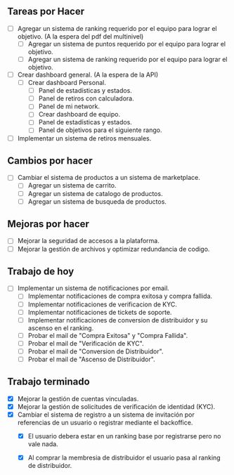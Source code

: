 ## Tareas por Hacer
- [ ] Agregar un sistema de ranking requerido por el equipo para lograr el objetivo. (A la espera del pdf del multinivel)
  - [ ] Agregar un sistema de puntos requerido por el equipo para lograr el objetivo.
  - [ ] Agregar un sistema de ranking requerido por el equipo para lograr el objetivo.

- [ ] Crear dashboard general. (A la espera de la API)
  - [ ] Crear dashboard Personal.
    - [ ] Panel de estadísticas y estados.
    - [ ] Panel de retiros con calculadora.
    - [ ] Panel de mi network.
    - [ ] Crear dashboard de equipo.
    - [ ] Panel de estadísticas y estados.
    - [ ] Panel de objetivos para el siguiente rango.

- [ ] Implementar un sistema de retiros mensuales.

## Cambios por hacer

- [ ] Cambiar el sistema de productos a un sistema de marketplace.
  - [ ] Agregar un sistema de carrito.
  - [ ] Agregar un sistema de catalogo de productos.
  - [ ] Agregar un sistema de busqueda de productos.

## Mejoras por hacer
- [ ] Mejorar la seguridad de accesos a la plataforma.
- [ ] Mejorar la gestión de archivos y optimizar redundancia de codigo.

## Trabajo de hoy
- [ ] Implementar un sistema de notificaciones por email.
  - [ ] Implementar notificaciones de compra exitosa y compra fallida. 
  - [ ] Implementar notificaciones de verificacion de KYC.
  - [ ] Implementar notificaciones de tickets de soporte.
  - [ ] Implementar notificaciones de conversion de distribuidor y su ascenso en el ranking.
  - [ ] Probar el mail de "Compra Exitosa" y "Compra Fallida".
  - [ ] Probar el mail de "Verificación de KYC".
  - [ ] Probar el mail de "Conversion de Distribuidor".
  - [ ] Probar el mail de "Ascenso de Distribuidor".

## Trabajo terminado
- [x] Mejorar la gestión de cuentas vinculadas.
- [x] Mejorar la gestión de solicitudes de verificación de identidad (KYC).
- [x] Cambiar el sistema de registro a un sistema de invitación por referencias de un usuario o registrar mediante el backoffice.
  - [x] El usuario debera estar en un ranking base por registrarse pero no vale nada.

  - [x] Al comprar la membresia de distribuidor el usuario pasa al ranking de distribuidor.
